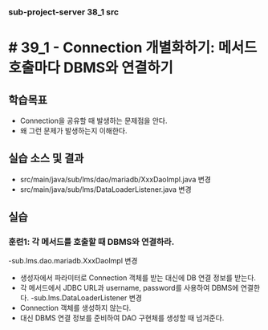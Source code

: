 ### sub-project-server 38_1 src ###

# # 39_1 - Connection 개별화하기: 메서드 호출마다 DBMS와 연결하기


## 학습목표

- Connection을 공유할 때 발생하는 문제점을 안다.
- 왜 그런 문제가 발생하는지 이해한다.

## 실습 소스 및 결과

- src/main/java/sub/lms/dao/mariadb/XxxDaoImpl.java 변경
- src/main/java/sub/lms/DataLoaderListener.java 변경

## 실습  

### 훈련1: 각 메서드를 호출할 때 DBMS와 연결하라.

-sub.lms.dao.mariadb.XxxDaoImpl 변경
  - 생성자에서 파라미터로 Connection 객체를 받는 대신에 DB 연결 정보를 받는다. 
  - 각 메서드에서 JDBC URL과 username, password를 사용하여 DBMS에 연결한다.
-sub.lms.DataLoaderListener 변경
  - Connection 객체를 생성하지 않는다.
  - 대신 DBMS 연결 정보를 준비하여 DAO 구현체를 생성할 때 넘겨준다.


  